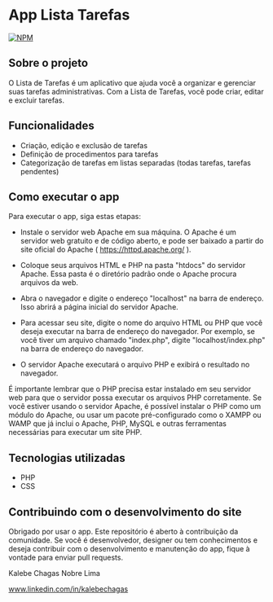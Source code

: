 #  App Lista Tarefas
[![NPM](https://img.shields.io/npm/l/react)](https://github.com/kalebechagas/App_Lista_Tarefas/blob/main/LICENSE)

## Sobre o projeto

O Lista de Tarefas é um aplicativo que ajuda você a organizar e gerenciar suas tarefas administrativas. Com a Lista de Tarefas, você pode criar, editar e excluir tarefas.

## Funcionalidades
- Criação, edição e exclusão de tarefas
- Definição de procedimentos para tarefas
- Categorização de tarefas em listas separadas (todas tarefas, tarefas pendentes)

## Como executar o app

Para executar o app, siga estas etapas:

- Instale o servidor web Apache em sua máquina. O Apache é um servidor web gratuito e de código aberto, e pode ser baixado a partir do site oficial do Apache ( https://httpd.apache.org/ ).

- Coloque seus arquivos HTML e PHP na pasta "htdocs" do servidor Apache. Essa pasta é o diretório padrão onde o Apache procura arquivos da web.

- Abra o navegador e digite o endereço "localhost" na barra de endereço. Isso abrirá a página inicial do servidor Apache.

- Para acessar seu site, digite o nome do arquivo HTML ou PHP que você deseja executar na barra de endereço do navegador. Por exemplo, se você tiver um arquivo chamado "index.php", digite "localhost/index.php" na barra de endereço do navegador.

- O servidor Apache executará o arquivo PHP e exibirá o resultado no navegador.

É importante lembrar que o PHP precisa estar instalado em seu servidor web para que o servidor possa executar os arquivos PHP corretamente. Se você estiver usando o servidor Apache, é possível instalar o PHP como um módulo do Apache, ou usar um pacote pré-configurado como o XAMPP ou WAMP que já inclui o Apache, PHP, MySQL e outras ferramentas necessárias para executar um site PHP.

## Tecnologias utilizadas
- PHP
- CSS

## Contribuindo com o desenvolvimento do site

Obrigado por usar o app. Este repositório é aberto à contribuição da comunidade. Se você é desenvolvedor, designer ou tem conhecimentos e deseja contribuir com o desenvolvimento e manutenção do app, fique à vontade para enviar pull requests.

Kalebe Chagas Nobre Lima

www.linkedin.com/in/kalebechagas
